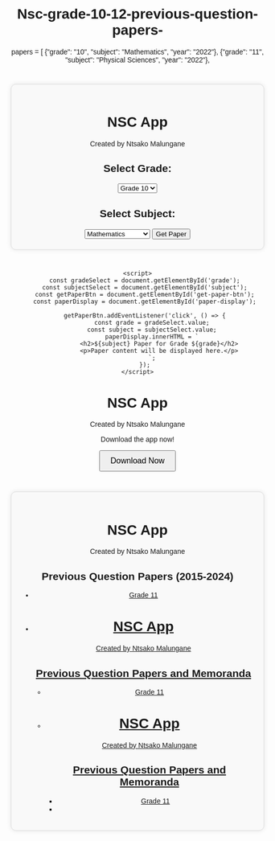 # Nsc-grade-10-12-previous-question-papers-
papers = [     {"grade": "10", "subject": "Mathematics", "year": "2022"},     {"grade": "11", "subject": "Physical Sciences", "year": "2022"}, 
<!DOCTYPE html>
<html>
<head>
    <title>NSC App</title>
    <style>
        body {
            font-family: Arial, sans-serif;
        }
        .container {
            max-width: 800px;
            margin: 40px auto;
            padding: 20px;
            background-color: #f9f9f9;
            border: 1px solid #ddd;
            border-radius: 10px;
            box-shadow: 0 0 10px rgba(0, 0, 0, 0.1);
        }
    </style>
</head>
<body>
    <div class="container">
        <h1>NSC App</h1>
        <p>Created by Ntsako Malungane</p>
        <h2>Select Grade:</h2>
        <select id="grade">
            <option value="10">Grade 10</option>
            <option value="11">Grade 11</option>
            <option value="12">Grade 12</option>
        </select>
        <h2>Select Subject:</h2>
        <select id="subject">
            <option value="Mathematics">Mathematics</option>
            <option value="Physical Sciences">Physical Sciences</option>
            <option value="Life Sciences">Life Sciences</option>
        </select>
        <button id="get-paper-btn">Get Paper</button>
        <div id="paper-display"></div>
    </div>

    <script>
        const gradeSelect = document.getElementById('grade');
        const subjectSelect = document.getElementById('subject');
        const getPaperBtn = document.getElementById('get-paper-btn');
        const paperDisplay = document.getElementById('paper-display');

        getPaperBtn.addEventListener('click', () => {
            const grade = gradeSelect.value;
            const subject = subjectSelect.value;
            paperDisplay.innerHTML = `
                <h2>${subject} Paper for Grade ${grade}</h2>
                <p>Paper content will be displayed here.</p>
            `;
        });
    </script>
</body>
</html>
<!DOCTYPE html>
<html>
<head>
    <title>NSC App</title>
    <style>
        body {
            font-family: Arial, sans-serif;
            text-align: center;
        }
    </style>
</head>
<body>
    <h1>NSC App</h1>
    <p>Created by Ntsako Malungane</p>
    <p>Download the app now!</p>
    <a href="[insert download link here]" download>
        <button style="padding: 10px 20px; font-size: 16px;">Download Now</button>
    </a>
</body>
</html>
<!DOCTYPE html>
<html>
<head>
    <title>NSC App</title>
    <style>
        body {
            font-family: Arial, sans-serif;
        }
        .container {
            max-width: 800px;
            margin: 40px auto;
            padding: 20px;
        }
    </style>
</head>
<body>
    <div class="container">
        <h1>NSC App</h1>
        <p>Created by Ntsako Malungane</p>
        <h2>Previous Question Papers (2015-2024)</h2>
        <ul>
            <li><a href="                           
            <li><a href="#grade11">Grade 11</a></li>
            <li><a href="                           
        </ul>

        <h2 id="grade10">Grade 10</h2>
        <ul>
            <li><a href="path/to/grade10-term1-2015.pdf" target="_blank">Grade 10 Term 1 2015</a></li>
            <li><a href="path/to/grade10-term2-2015.pdf" target="_blank">Grade 10 Term 2 2015</a></li>
            <li><a href="path/to/grade10-term3-2015.pdf" target="_blank">Grade 10 Term 3 2015</a></li>
            <li><a href="path/to/grade10-term4-2015.pdf" target="_blank">Grade 10 Term 4 2015</a></li>
            <!-- Repeat for each year and term -->
        </ul>

        <h2 id="grade11">Grade 11</h2>
        <ul>
            <li><a href="path/to/grade11-term1-2015.pdf" target="_blank">Grade 11 Term 1 2015</a></li>
            <li><a href="path/to/grade11-term2-2015.pdf" target="_blank">Grade 11 Term 2 2015</a></li>
            <li><a href="path/to/grade11-term3-2015.pdf" target="_blank">Grade 11 Term 3 2015</a></li>
            <li><a href="path/to/grade11-term4-2015.pdf" target="_blank">Grade 11 Term 4 2015</a></li>
            <!-- Repeat for each year and term -->
        </ul>

        <h2 id="grade12">Grade 12</h2>
        <ul>
            <li><a href="path/to/grade12-term1-2015.pdf" target="_blank">Grade 12 Term 1 2015</a></li>
            <li><a href="path/to/grade12-term2-2015.pdf" target="_blank">Grade 12 Term 2 2015</a></li>
            <li><a href="path/to/grade12-term3-2015.pdf" target="_blank">Grade 12 Term 3 2015</a></li>
            <li><a href="path/to/grade12-term4-2015.pdf" target="_blank">Grade 12 Term 4 2015</a></li>
            <li><a href="path/to/grade12-exam-2015.pdf" target="_blank">Grade 12 Exam 2015</a></li>
            <!-- Repeat for each year and term -->
        </ul>
    </div>
</body>
</html>
<!DOCTYPE html>
<html>
<head>
    <title>NSC App</title>
    <style>
        body {
            font-family: Arial, sans-serif;
        }
        .container {
            max-width: 800px;
            margin: 40px auto;
            padding: 20px;
        }
    </style>
</head>
<body>
    <div class="container">
        <h1>NSC App</h1>
        <p>Created by Ntsako Malungane</p>
        <h2>Previous Question Papers and Memoranda</h2>
        <ul>
            <li><a href="                           
            <li><a href="#grade11">Grade 11</a></li>
            <li><a href="                           
        </ul>

        <h2 id="grade10">Grade 10</h2>
        <ul>
            <li><a href="question-papers/grade10/2015/term1.pdf" target="_blank">Grade 10 Term 1 2015 Question Paper</a> | <a href="memoranda/grade10/2015/term1-memo.pdf" target="_blank">Memorandum</a></li>
            <li><a href="question-papers/grade10/2015/term2.pdf" target="_blank">Grade 10 Term 2 2015 Question Paper</a> | <a href="memoranda/grade10/2015/term2-memo.pdf" target="_blank">Memorandum</a></li>
            <!-- Repeat for each year and term -->
        </ul>

        <h2 id="grade11">Grade 11</h2>
        <ul>
            <li><a href="question-papers/grade11/2015/term1.pdf" target="_blank">Grade 11 Term 1 2015 Question Paper</a> | <a href="memoranda/grade11/2015/term1-memo.pdf" target="_blank">Memorandum</a></li>
            <li><a href="question-papers/grade11/2015/term2.pdf" target="_blank">Grade 11 Term 2 2015 Question Paper</a> | <a href="memoranda/grade11/2015/term2-memo.pdf" target="_blank">Memorandum</a></li>
            <!-- Repeat for each year and term -->
        </ul>

        <h2 id="grade12">Grade 12</h2>
        <ul>
            <li><a href="question-papers/grade12/2015/term1.pdf" target="_blank">Grade 12 Term 1 2015 Question Paper</a> | <a href="memoranda/grade12/2015/term1-memo.pdf" target="_blank">Memorandum</a></li>
            <li><a href="question-papers/grade12/2015/term2.pdf" target="_blank">Grade 12 Term 2 2015 Question Paper</a> | <a href="memoranda/grade12/2015/term2-memo.pdf" target="_blank">Memorandum</a></li>
            <li><a href="question-papers/grade12/2015/exam.pdf" target="_blank">Grade 12 Exam 2015 Question Paper</a> | <a href="memoranda/grade12/2015/exam-memo.pdf" target="_blank">Memorandum</a></li>
            <!-- Repeat for each year and term -->
        </ul>
    </div>
    <a href="download-link" download>
        <button style="padding: 10px 20px; font-size: 16px;">Download NSC App</button>
    </a>
</body>
</html>
<!DOCTYPE html>
<html>
<head>
    <title>NSC App</title>
    <style>
        body {
            font-family: Arial, sans-serif;
        }
        .container {
            max-width: 800px;
            margin: 40px auto;
            padding: 20px;
        }
    </style>
</head>
<body>
    <div class="container">
        <h1>NSC App</h1>
        <p>Created by Ntsako Malungane</p>
        <h2>Previous Question Papers and Memoranda</h2>
        <ul>
            <li><a href="                           
            <li><a href="#grade11">Grade 11</a></li>
            <li><a href="                           
        </ul>

        <h2 id="grade10">Grade 10</h2>
        <ul>
            <li><a href="question-papers/grade10/2015/term1.pdf" target="_blank">Grade 10 Term 1 2015 Question Paper</a> | <a href="memoranda/grade10/2015/term1-memo.pdf" target="_blank">Memorandum</a></li>
            <!-- Repeat for each year and term -->
        </ul>

        <h2 id="grade11">Grade 11</h2>
        <ul>
            <li><a href="question-papers/grade11/2015/term1.pdf" target="_blank">Grade 11 Term 1 2015 Question Paper</a> | <a href="memoranda/grade11/2015/term1-memo.pdf" target="_blank">Memorandum</a></li>
            <!-- Repeat for each year and term -->
        </ul>

        <h2 id="grade12">Grade 12</h2>
        <ul>
            <li><a href="question-papers/grade12/2015/term1.pdf" target="_blank">Grade 12 Term 1 2015 Question Paper</a> | <a href="memoranda/grade12/2015/term1-memo.pdf" target="_blank">Memorandum</a></li>
            <!-- Repeat for each year and term -->
        </ul>

        <h2>Video Tutorials</h2>
        <ul>
            <li>
                <iframe width="560" height="315" src="https://www.youtube.com/embed/video-id1" title="Grade 10 Math Tutorial" frameborder="0" allowfullscreen></iframe>
                <p>Grade 10 Math Tutorial</p>
            </li>
            <li>
                <iframe width="560" height="315" src="https:                                                                                                                        
                <p>Grade 11 Physical Sciences Tutorial</p>
            </li>
            <li>
                <iframe width="560" height="315" src="https://www.youtube.com/embed/video-id3" title="Grade 12 Life Sciences Tutorial" frameborder="0" allowfullscreen></iframe>
                <p>Grade 12 Life Sciences Tutorial</p>
            </li>
        </ul>
    </div>
    <a href="download-link" download>
        <button style="padding: 10px 20px; font-size: 16px;">Download NSC App</button>
    </a>
</body>
</html>
